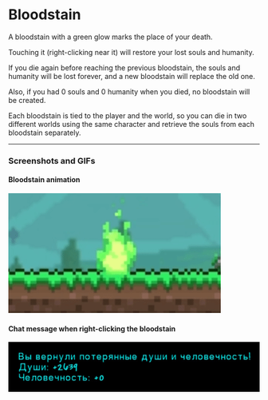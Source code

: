 # Bloodstain

A bloodstain with a green glow marks the place of your death.

Touching it (right-clicking near it) will restore your lost souls and humanity.

If you die again before reaching the previous bloodstain, the souls and humanity will be lost forever, and a new bloodstain will replace the old one.

Also, if you had 0 souls and 0 humanity when you died, no bloodstain will be created.

Each bloodstain is tied to the player and the world, so you can die in two different worlds using the same character and retrieve the souls from each bloodstain separately.

---

### Screenshots and GIFs

#### Bloodstain animation  
![](gifs/BloodstainSprite.gif)

#### Chat message when right-clicking the bloodstain  
![](images/BloodstainMessage_RU.jpg)
